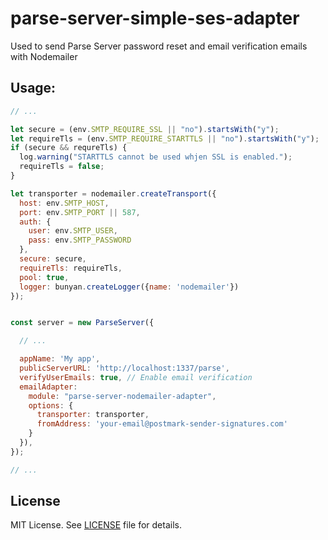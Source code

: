 # parse-server-simple-ses-adapter
Used to send Parse Server password reset and email verification emails with Nodemailer

## Usage:

```js
// ...

let secure = (env.SMTP_REQUIRE_SSL || "no").startsWith("y");
let requireTls = (env.SMTP_REQUIRE_STARTTLS || "no").startsWith("y");
if (secure && requreTls) {
  log.warning("STARTTLS cannot be used whjen SSL is enabled.");
  requireTls = false;
}

let transporter = nodemailer.createTransport({
  host: env.SMTP_HOST,
  port: env.SMTP_PORT || 587,
  auth: {
    user: env.SMTP_USER,
    pass: env.SMTP_PASSWORD
  },
  secure: secure,
  requireTls: requireTls,
  pool: true,
  logger: bunyan.createLogger({name: 'nodemailer'})
});


const server = new ParseServer({

  // ...

  appName: 'My app',
  publicServerURL: 'http://localhost:1337/parse',
  verifyUserEmails: true, // Enable email verification
  emailAdapter:
    module: "parse-server-nodemailer-adapter",
    options: {
      transporter: transporter,
      fromAddress: 'your-email@postmark-sender-signatures.com'
    }
  }),
});

// ...
```

## License
MIT License. See [LICENSE](./LICENSE) file for details.
